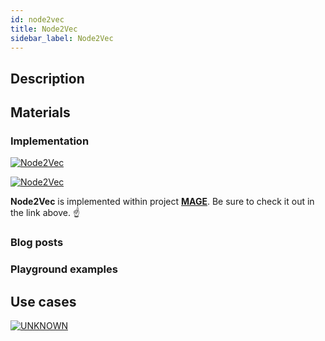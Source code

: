 ```yaml
---
id: node2vec
title: Node2Vec
sidebar_label: Node2Vec
---
```


## Description

## Materials

### Implementation

[![Node2Vec](https://img.shields.io/badge/Node2Vec-Implementation-FB6E00?style=for-the-badge&logo=github&logoColor=white)](/mage/query-modules/cpp/node2vec)

[![Node2Vec](https://img.shields.io/badge/Node2Vec-Documentation-FCC624?style=for-the-badge&logo=cplusplus&logoColor=white)](/mage/query-modules/cpp/node2vec)

**Node2Vec** is implemented within project [**MAGE**](https://github.com/memgraph/mage). Be sure to check it out in the link above. :point_up:


### Blog posts

### Playground examples

## Use cases

[![UNKNOWN](https://img.shields.io/badge/UNKNOWN-Application-8A477F?style=for-the-badge)](/mage/query-modules/python/node-similarity)

